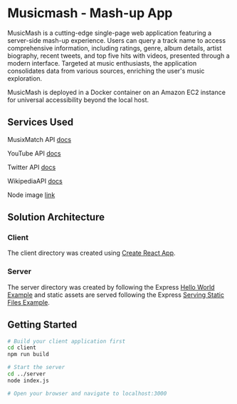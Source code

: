 # Musicmash - Mash-up App

MusicMash is a cutting-edge single-page web application featuring a server-side mash-up experience. Users can query a track name to access comprehensive information, including ratings, genre, album details, artist biography, recent tweets, and top five hits with videos, presented through a modern interface. Targeted at music enthusiasts, the application consolidates data from various sources, enriching the user's music exploration.

MusicMash is deployed in a Docker container on an Amazon EC2 instance for universal accessibility beyond the local host. 

## Services Used 

MusixMatch API [docs](https://developer.musixmatch.com/documentation/api-reference/track-search)

YouTube API [docs](https://youtube.googleapis.com/youtube/v3/search)

Twitter API [docs](https://developer.twitter.com/en/docs/twitter-api/tweets/search/api-reference/get-tweets-search-recent)

WikipediaAPI [docs](https://wikimedia.org/api/rest_v1/)

Node image [link](https://hub.docker.com/_/node)

## Solution Architecture 

### Client
The client directory was created using [Create React App](https://reactjs.org/docs/create-a-new-react-app.html). 

### Server
The server directory was created by following the Express [Hello World Example](https://expressjs.com/en/starter/hello-world.html) and static assets are served following the Express [Serving Static Files Example](https://expressjs.com/en/starter/static-files.html). 


## Getting Started
``` bash
# Build your client application first
cd client
npm run build

# Start the server
cd ../server
node index.js

# Open your browser and navigate to localhost:3000
```
